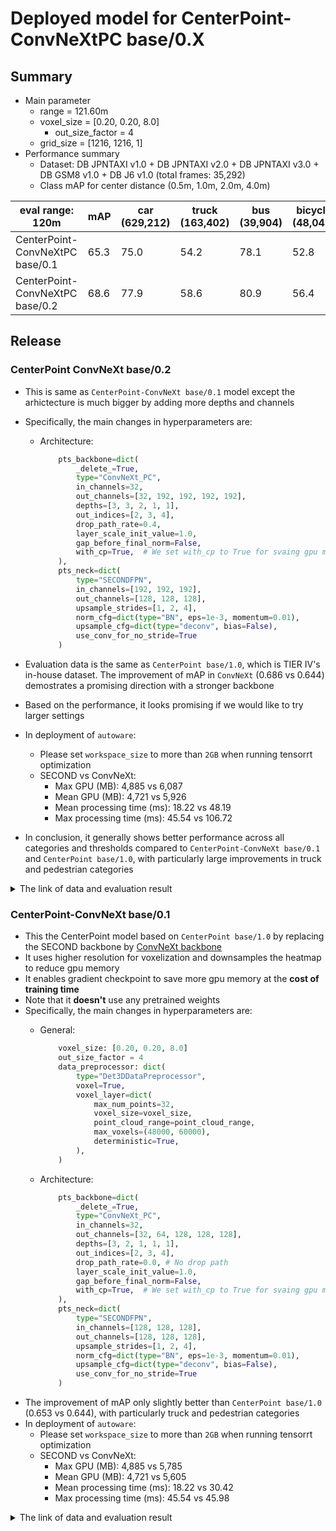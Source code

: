 # Deployed model for CenterPoint-ConvNeXtPC base/0.X
## Summary

- Main parameter
  - range = 121.60m
  - voxel_size = [0.20, 0.20, 8.0]
	- out_size_factor = 4
  - grid_size = [1216, 1216, 1]
- Performance summary
  - Dataset: DB JPNTAXI v1.0 + DB JPNTAXI v2.0 + DB JPNTAXI v3.0 + DB GSM8 v1.0 + DB J6 v1.0 (total frames: 35,292)
  - Class mAP for center distance (0.5m, 1.0m, 2.0m, 4.0m)

| eval range: 120m                | mAP  | car <br> (629,212) | truck <br> (163,402) | bus <br> (39,904) | bicycle <br> (48,043) | pedestrian <br> (383,553) |
| ------------------------------- | ---- | ------------------ | -------------------- | ----------------- | --------------------- | ------------------------- |
| CenterPoint-ConvNeXtPC base/0.1 | 65.3 | 75.0               | 54.2                 | 78.1              | 52.8                  | 66.2                      |
| CenterPoint-ConvNeXtPC base/0.2 | 68.6 | 77.9               | 58.6                 | 80.9              | 56.4                  | 69.3                      |


## Release
### CenterPoint ConvNeXt base/0.2
- This is same as `CenterPoint-ConvNeXt base/0.1` model except the arhictecture is much bigger by adding more depths and channels
- Specifically, the main changes in hyperparameters are:

  - Architecture:
	```python
  		pts_backbone=dict(
        	_delete_=True,
        	type="ConvNeXt_PC",
        	in_channels=32,
        	out_channels=[32, 192, 192, 192, 192],
        	depths=[3, 3, 2, 1, 1],
        	out_indices=[2, 3, 4],
        	drop_path_rate=0.4,
        	layer_scale_init_value=1.0,
        	gap_before_final_norm=False,
        	with_cp=True,  # We set with_cp to True for svaing gpu memory
    	),
  		pts_neck=dict(
        	type="SECONDFPN",
        	in_channels=[192, 192, 192],
        	out_channels=[128, 128, 128],
        	upsample_strides=[1, 2, 4],
        	norm_cfg=dict(type="BN", eps=1e-3, momentum=0.01),
        	upsample_cfg=dict(type="deconv", bias=False),
        	use_conv_for_no_stride=True
    	)

- Evaluation data is the same as `CenterPoint base/1.0`, which is TIER IV's in-house dataset. The improvement of mAP in `ConvNeXt` (0.686 vs 0.644) demostrates a promising direction with a stronger backbone
- Based on the performance, it looks promising if we would like to try larger settings
- In deployment of `autoware`:
    - Please set `workspace_size` to more than `2GB` when running tensorrt optimization  
    - SECOND vs ConvNeXt:
      - Max GPU (MB): 4,885 vs 6,087
      - Mean GPU (MB): 4,721 vs 5,926
      - Mean processing time (ms): 18.22 vs 48.19
      - Max processing time (ms): 45.54 vs 106.72
- In conclusion, it generally shows better performance across all categories and thresholds compared to `CenterPoint-ConvNeXt base/0.1` and `CenterPoint base/1.0`, with particularly large improvements in truck and pedestrian categories

<details>
<summary> The link of data and evaluation result </summary>

- Comparison for Base Detection:

| Model (120m)                  | mAP         | Time    | Memory |
| ----------------------------- | ----------- | ------- | ------ |
| CenterPoint base/1.0          | 64.4        | 18.2 ms | 4.7 GB |
| CenterPoint-ConvNeXt base/0.1 | 65.3 (+0.9) | 30.4 ms | 5.6 GB |
| CenterPoint-ConvNeXt base/0.2 | 68.6 (+4.2) | 48.1 ms | 5.9 GB |

- Comparison for Nearby Models:

| Model (50m)                   | Time   | Memory |
| ----------------------------- | ------ | ------ |
| CenterPoint base/1.0          | 5.9 ms | 4.5 GB |
| CenterPoint-ConvNeXt base/0.1 | 7.2 ms | 3.9 GB |
| CenterPoint-ConvNeXt base/0.2 | 9.9 ms | 3.6 GB |

- Model
  - Training dataset: DB JPNTAXI v1.0 + DB JPNTAXI v2.0 + DB JPNTAXI v3.0 + DB GSM8 v1.0 + DB J6 v1.0 (total frames: 35,392)
  - [PR](https://github.com/tier4/autoware-ml/pull/352)
  - [Config file path](https://github.com/tier4/autoware-ml/blob/9aead19d7f42b711fba8ffa38ec82ce135300617/projects/CenterPoint/configs/t4dataset/pillar_020_convnext_standard_secfpn_4xb8_121m_base.py)
  - Deployed onnx model and ROS parameter files [[GDrive]](https://drive.google.com/drive/folders/1dhthG6LtbZTS91U2OQvd5iQ1q58b2ZEH)
  - Deployed onnx and ROS parameter files [[model-zoo]]
    - [detection_class_remapper.param.yaml](https://download.autoware-ml-model-zoo.tier4.jp/autoware-ml/models/centerpoint/centerpoint-convnextpc/t4base/v0.2/detection_class_remapper.param.yaml)
    - [centerpoint_x2_ml_package.param.yaml](https://download.autoware-ml-model-zoo.tier4.jp/autoware-ml/models/centerpoint/centerpoint-convnextpc/t4base/v0.2/centerpoint_x2_ml_package.param.yaml)
    - [deploy_metadata.yaml](https://download.autoware-ml-model-zoo.tier4.jp/autoware-ml/models/centerpoint/centerpoint-convnextpc/t4base/v0.2/deploy_metadata.yaml)
    - [pts_voxel_encoder_centerpoint_x2.onnx](https://download.autoware-ml-model-zoo.tier4.jp/autoware-ml/models/centerpoint/centerpoint-convnextpc/t4base/v0.2/pts_voxel_encoder_centerpoint_x2.onnx)
    - [pts_backbone_neck_head_centerpoint_x2.onnx](https://download.autoware-ml-model-zoo.tier4.jp/autoware-ml/models/centerpoint/centerpoint-convnextpc/t4base/v0.2/pts_backbone_neck_head_centerpoint_x2.onnx)
  - Training results [[GDrive]](https://drive.google.com/drive/folders/1dhthG6LtbZTS91U2OQvd5iQ1q58b2ZEH)
  - Training results [model-zoo]
    - [logs.zip](https://download.autoware-ml-model-zoo.tier4.jp/autoware-ml/models/centerpoint/centerpoint-convnextpc/t4base/v0.2/logs.zip)
    - [checkpoint_best.pth](https://download.autoware-ml-model-zoo.tier4.jp/autoware-ml/models/centerpoint/centerpoint-convnextpc/t4base/v0.2/epoch_30.pth)
    - [config.py](https://download.autoware-ml-model-zoo.tier4.jp/autoware-ml/models/centerpoint/centerpoint-convnextpc/t4base/v0.2/dev_pillar_020_convnetxt_small_secfpn_4xb8_121m_base.py)
  - train time: NVIDIA A100 80GB * 4 * 30 epochs = 3.5 days
- Evaluation result with test-dataset: DB JPNTAXI v1.0 + DB JPNTAXI v2.0 + DB JPNTAXI v3.0 + DB GSM8 v1.0 + DB J6 v1.0 (total frames: 1,394):
  - Total mAP (eval range = 120m): 0.686

| class_name | Count  | mAP  | AP@0.5m | AP@1.0m | AP@2.0m | AP@4.0m |
| ---------- | ------ | ---- | ------- | ------- | ------- | ------- |
| car        | 41,133 | 77.9 | 79.8    | 82.2    | 83.0    | 79.5    |
| truck      | 8,890  | 58.6 | 34.7    | 59.7    | 67.7    | 72.2    |
| bus        | 3,275  | 80.9 | 69.2    | 79.6    | 81.1    | 82.6    |
| bicycle    | 3,635  | 53.2 | 52.3    | 53.4    | 53.5    | 53.6    |
| pedestrian | 25,981 | 64.8 | 62.4    | 64.0    | 65.4    | 67.4    |

</details>

### CenterPoint-ConvNeXt base/0.1
- This the CenterPoint model based on `CenterPoint base/1.0` by replacing the SECOND backbone by [ConvNeXt backbone](https://github.com/WayneMao/PillarNeSt/tree/main)
- It uses higher resolution for voxelization and downsamples the heatmap to reduce gpu memory
- It enables gradient checkpoint to save more gpu memory at the **cost of training time**
- Note that it **doesn't** use any pretrained weights
- Specifically, the main changes in hyperparameters are:
  - General:

	```python
		voxel_size: [0.20, 0.20, 8.0]
  		out_size_factor = 4
  		data_preprocessor: dict(
        	type="Det3DDataPreprocessor",
        	voxel=True,
        	voxel_layer=dict(
            	max_num_points=32,
            	voxel_size=voxel_size,
            	point_cloud_range=point_cloud_range,
            	max_voxels=(48000, 60000),
            	deterministic=True,
        	),
      	)
	```

  - Architecture:
	```python
  		pts_backbone=dict(
        	_delete_=True,
        	type="ConvNeXt_PC",
        	in_channels=32,
        	out_channels=[32, 64, 128, 128, 128],
        	depths=[3, 2, 1, 1, 1],
        	out_indices=[2, 3, 4],
        	drop_path_rate=0.0,	# No drop path
        	layer_scale_init_value=1.0,
        	gap_before_final_norm=False,
        	with_cp=True,  # We set with_cp to True for svaing gpu memory
    	),
  		pts_neck=dict(
        	type="SECONDFPN",
        	in_channels=[128, 128, 128],
        	out_channels=[128, 128, 128],
        	upsample_strides=[1, 2, 4],
        	norm_cfg=dict(type="BN", eps=1e-3, momentum=0.01),
        	upsample_cfg=dict(type="deconv", bias=False),
        	use_conv_for_no_stride=True
    	)
- The improvement of mAP only slightly better than `CenterPoint base/1.0` (0.653 vs 0.644), with particularly truck and pedestrian categories
- In deployment of `autoware`:
    - Please set `workspace_size` to more than `2GB` when running tensorrt optimization  
    - SECOND vs ConvNeXt:
      - Max GPU (MB): 4,885 vs 5,785
      - Mean GPU (MB): 4,721 vs 5,605
      - Mean processing time (ms): 18.22 vs 30.42
      - Max processing time (ms): 45.54 vs 45.98

<details>
<summary> The link of data and evaluation result </summary>

- Model
  - Training dataset: DB JPNTAXI v1.0 + DB JPNTAXI v2.0 + DB JPNTAXI v3.0 + DB GSM8 v1.0 + DB J6 v1.0 (total frames: 35,392)
  - [PR](https://github.com/tier4/autoware-ml/pull/352)
  - [Config file path](https://github.com/tier4/autoware-ml/blob/9aead19d7f42b711fba8ffa38ec82ce135300617/projects/CenterPoint/configs/t4dataset/pillar_020_convnext_small_secfpn_4xb8_121m_base.py)
  - Deployed onnx model and ROS parameter files [[GDrive]](https://drive.google.com/drive/folders/1WuP0jo1j6HeAVGf5KehNjb5e9SiLdmgb)
  - Deployed onnx and ROS parameter files [[model-zoo]]
    - [detection_class_remapper.param.yaml](https://download.autoware-ml-model-zoo.tier4.jp/autoware-ml/models/centerpoint/centerpoint-convnextpc/t4base/v0.1/detection_class_remapper.param.yaml)
    - [centerpoint_x2_ml_package.param.yaml](https://download.autoware-ml-model-zoo.tier4.jp/autoware-ml/models/centerpoint/centerpoint-convnextpc/t4base/v0.1/centerpoint_x2_ml_package.param.yaml)
    - [deploy_metadata.yaml](https://download.autoware-ml-model-zoo.tier4.jp/autoware-ml/models/centerpoint/centerpoint-convnextpc/t4base/v0.1/deploy_metadata.yaml)
    - [pts_voxel_encoder_centerpoint_x2.onnx](https://download.autoware-ml-model-zoo.tier4.jp/autoware-ml/models/centerpoint/centerpoint-convnextpc/t4base/v0.1/pts_voxel_encoder_centerpoint_x2.onnx)
    - [pts_backbone_neck_head_centerpoint_x2.onnx](https://download.autoware-ml-model-zoo.tier4.jp/autoware-ml/models/centerpoint/centerpoint-convnextpc/t4base/v0.1/pts_backbone_neck_head_centerpoint_x2.onnx)
  - Training results [[GDrive]](https://drive.google.com/drive/folders/1s4V07dXHO5jayExdho3qnP02yZxvp0gY)
  - Training results [model-zoo]
    - [logs.zip](https://download.autoware-ml-model-zoo.tier4.jp/autoware-ml/models/centerpoint/centerpoint-convnextpc/t4base/v0.1/logs.zip)
    - [checkpoint_best.pth](https://download.autoware-ml-model-zoo.tier4.jp/autoware-ml/models/centerpoint/centerpoint-convnextpc/t4base/v0.1/epoch_30.pth)
    - [config.py](https://download.autoware-ml-model-zoo.tier4.jp/autoware-ml/models/centerpoint/centerpoint-convnextpc/t4base/v0.1/pillar_020_convnext_small_secfpn_4xb8_121m_base.py)
  - train time: NVIDIA A100 80GB * 4 * 30 epochs = 2 days
- Evaluation result with test-dataset: DB JPNTAXI v1.0 + DB JPNTAXI v2.0 + DB JPNTAXI v3.0 + DB GSM8 v1.0 + DB J6 v1.0 (total frames: 1,394):
  - Total mAP (eval range = 120m): 0.653

| class_name | Count  | mAP  | AP@0.5m | AP@1.0m | AP@2.0m | AP@4.0m |
| ---------- | ------ | ---- | ------- | ------- | ------- | ------- |
| car        | 41,133 | 75.0 | 63.0    | 76.9    | 79.6    | 80.5    |
| truck      | 8,890  | 54.2 | 29.9    | 55.4    | 63.7    | 68.0    |
| bus        | 3,275  | 78.1 | 58.3    | 81.8    | 85.3    | 87.1    |
| bicycle    | 3,635  | 52.8 | 50.9    | 53.3    | 53.4    | 53.5    |
| pedestrian | 25,981 | 66.2 | 63.5    | 65.4    | 66.8    | 68.9    |

</details>
